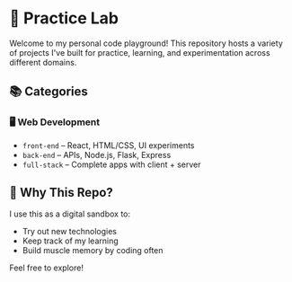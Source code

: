 # 🧪 Practice Lab

Welcome to my personal code playground! This repository hosts a variety of projects I've built for practice, learning, and experimentation across different domains.

## 📚 Categories

### 🖥️ Web Development

- `front-end` – React, HTML/CSS, UI experiments
- `back-end` – APIs, Node.js, Flask, Express
- `full-stack` – Complete apps with client + server

## 🚀 Why This Repo?

I use this as a digital sandbox to:

- Try out new technologies
- Keep track of my learning
- Build muscle memory by coding often

Feel free to explore!

